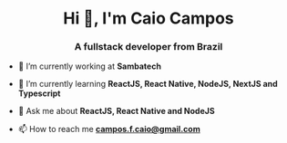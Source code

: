 <h1 align="center">Hi 👋, I'm Caio Campos</h1>
<h3 align="center">A fullstack developer from Brazil</h3>

- 🔭 I’m currently working at **Sambatech**

- 🌱 I’m currently learning **ReactJS, React Native, NodeJS, NextJS and Typescript**

- 💬 Ask me about **ReactJS, React Native and NodeJS**

- 📫 How to reach me **campos.f.caio@gmail.com**



